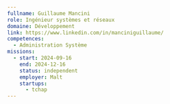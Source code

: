 ```yaml
---
fullname: Guillaume Mancini
role: Ingénieur systèmes et réseaux
domaine: Développement
link: https://www.linkedin.com/in/manciniguillaume/
competences:
  - Administration Système
missions:
  - start: 2024-09-16
    end: 2024-12-16
    status: independent
    employer: Malt
    startups:
      - tchap
---
```

